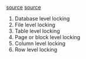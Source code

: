 [source](https://www.programmerinterview.com/database-sql/database-locking/)
[source](https://www.methodsandtools.com/archive/archive.php?id=83)

1. Database level locking
2. File level locking
3. Table level locking
4. Page or block level locking
5. Column level locking
6. Row level locking
